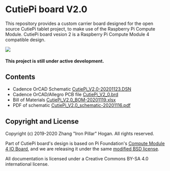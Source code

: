 # CutiePi board V2.0

This repository provides a custom carrier board designed for the open source CutiePi tablet project, to make use of the Raspberry Pi Compute Module.
CutiePi board vesion 2 is a Raspberry Pi Compute Module 4 compatible design. 

![](https://i.imgur.com/iEHJjWj.png) 

#### This project is still under active development. 

## Contents  

- Cadence OrCAD Schematic [CutiePi_V2.0-20201123.DSN](CutiePi_V2.0-20201123.DSN)
- Cadence OrCAD/Allegro PCB file [CutiePi_V2_0.brd](CutiePi_V2_0_TapeOut/CutiePi_V2_0_PCB/CutiePi_V2_0.brd)
- Bill of Materials [CutiePi_V2.0_BOM-20201119.xlsx](CutiePi_V2.0_BOM-20201119.xlsx)
- PDF of schematic [CutiePi_V2.0_schematic-20201116.pdf](CutiePi_V2.0_schematic-20201116.pdf)

## Copyright and License 
Copyright (c) 2019-2020 Zhang "Iron Pillar" Hogan. All rights reserved.

Part of CutiePi board's design is based on Pi Foundation's 
[Compute Module 4 IO Board](https://github.com/raspberrypi/documentation/blob/master/hardware/computemodule/designfiles.md), and we are releasing it under the same [modified BSD license](LICENSE.txt). 

All documentation is licensed under a Creative Commons BY-SA 4.0 international license. 

